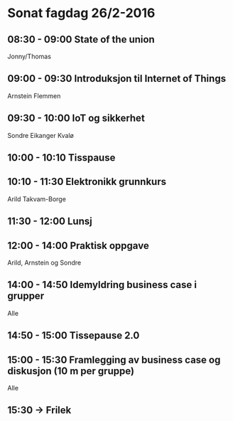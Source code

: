 # Sonat fagdag 26/2-2016

## 08:30 - 09:00 State of the union
Jonny/Thomas

## 09:00 - 09:30 Introduksjon til Internet of Things
Arnstein Flemmen

## 09:30 - 10:00 IoT og sikkerhet
Sondre Eikanger Kvalø

## 10:00 - 10:10 Tisspause

## 10:10 - 11:30 Elektronikk grunnkurs
Arild Takvam-Borge

## 11:30 - 12:00 Lunsj

## 12:00 - 14:00 Praktisk oppgave
Arild, Arnstein og Sondre

## 14:00 - 14:50 Idemyldring business case i grupper
Alle

## 14:50 - 15:00 Tissepause 2.0

## 15:00 - 15:30 Framlegging av business case og diskusjon (10 m per gruppe)
Alle

## 15:30 -> Frilek 

